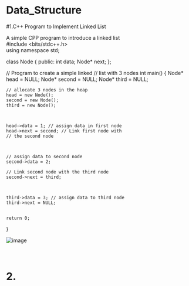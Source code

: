 # Data_Structure

#1.C++ Program to Implement Linked List



A simple CPP program to introduce
 a linked list <br>
#include <bits/stdc++.h><br>
using namespace std;<br>

class Node {
public:
	int data;
	Node* next;
};

// Program to create a simple linked
// list with 3 nodes
int main()
{
	Node* head = NULL;
	Node* second = NULL;
	Node* third = NULL;

	// allocate 3 nodes in the heap
	head = new Node();
	second = new Node();
	third = new Node();

	

	head->data = 1; // assign data in first node
	head->next = second; // Link first node with
	// the second node



	// assign data to second node
	second->data = 2;

	// Link second node with the third node
	second->next = third;



	third->data = 3; // assign data to third node
	third->next = NULL;

	
	return 0;
}

![image](https://user-images.githubusercontent.com/77319237/150472646-2d0b81ff-bd1e-4e4a-807b-71327bc5400e.png)
<br>
<br>
<br>

# 2.
